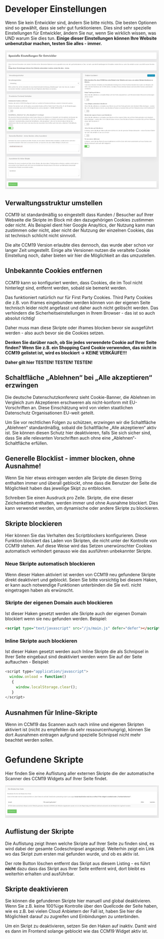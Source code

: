 # Developer Einstellungen

Wenn Sie kein Entwickler sind, ändern Sie bitte nichts. Die besten Optionen sind so gewählt, dass sie sehr gut funktionieren. Dies sind sehr spezielle Einstellungen für Entwickler, ändern Sie nur, wenn Sie wirklich wissen, was UND warum Sie dies tun.
**Einige dieser Einstellungen können Ihre Website unbenutzbar machen, testen Sie alles - immer.**

![screenshot-1644842063841](../assets/screenshot-1644842063841.jpg)

## Verwaltungsstruktur umstellen

CCM19 ist standardmäßig so eingestellt dass Kunden / Besucher auf Ihrer Webseite die Skripte im Block mit den dazugehörigen Cookies zustimmen oder nicht. Als Beispiel dient hier Google Anayltics, der Nutzung kann man zustimmen oder nicht, aber nicht der Nutzung der einzelnen Cookies, das ist technisch schlicht nicht sinnvoll.

Die alte CCM19 Version erlaubte dies dennoch, das wurde aber schon vor langer Zeit umgestellt. Einige alte Versionen nutzen die veraltete Cookie Einstellung noch, daher bieten wir hier die Möglichkeit an das umzustellen.



## Unbekannte Cookies entfernen

CCM19 kann so konfiguriert werden, dass Cookies, die im Tool nicht hinterlegt sind, entfernt werden, sobald sie bemerkt werden.

Das funktioniert natürlich nur für First Party Cookies. Third Party Cookies die z.B. von iframes eingebunden werden können von der eigenen Seite technisch leider nicht angefasst und daher auch nicht gelöscht werden. Das verhindern die Sicherheitseinstellungen in Ihrem Browser - das ist so auch absolut richtig!

Daher muss man diese Skripte oder iframes blocken bevor sie ausgeführt werden - also auch bevor sie die Cookies setzen.

**Denken Sie darüber nach, ob Sie jedes verwendete Cookie auf Ihrer Seite finden? Wenn Sie z.B. ein Shopping Card Cookie verwenden, das nicht in CCM19 gelistet ist, wird es blockiert -> KEINE VERKÄUFE!!!** 

**Daher gilt hier TESTEN! TESTEN! TESTEN!**

## Schaltfläche „Ablehnen“ bei „Alle akzeptieren“ erzwingen

Die deutsche Datenschutzkonferenz sieht Cookie-Banner, die Ablehnen im Vergleich zum Akzeptieren erschweren als nicht-konform mit EU-Vorschriften an. Diese Einschätzung wird von vielen staatlichen Datenschutz Organisationen EU-weit geteilt. 

Um Sie vor rechtlichen Folgen zu schützen, erzwingen wir die Schaltfläche „Ablehnen“ standardmäßig, sobald die Schaltfläche „Alle akzeptieren“ aktiv ist. Sie können diesen Schutz hier deaktivieren, falls Sie sich sicher sind, dass Sie alle relevanten Vorschriften auch ohne eine „Ablehnen“-Schaltfläche erfüllen.



## Generelle Blocklist - immer blocken, ohne Ausnahme!

Wenn Sie hier etwas eintragen werden alle Skripte die diesen String enthalten immer und überall geblockt, ohne dass die Benutzer der Seite die Möglichkeit haben das jeweilige Skipt zu entblocken.

Schreiben Sie einen Ausdruck pro Zeile. Skripte, die eine dieser Zeichenketten enthalten, werden immer und ohne Ausnahme blockiert. Dies kann verwendet werden, um dynamische oder andere Skripte zu blockieren.



## Skripte blockieren

Hier können Sie das Verhalten des Scriptblockers konfigurieren. Diese Funktion blockiert das Laden von Skripten, die nicht unter der Kontrolle von CCM19 stehen. Auf diese Weise wird das Setzen unerwünschter Cookies automatisch verhindert genauso wie das ausführen unbekannter Skripte.

### Neue Skripte automatisch blockieren

Wenn dieser Haken aktiviert ist werden von CCM19 neu gefundene Skripte direkt deaktiviert und geblockt. Seien Sie bitte vorsichtig bei diesem Haken, er kann auch notwendige Funktionen unterbinden die Sie evtl. nicht eingetragen haben als erwünscht. 

### Skripte der eigenen Domain auch blockieren

Ist dieser Haken gesetzt werden alle Skripte auch der eigenen Domain blockiert wenn sie neu gefunden werden. Beispiel:

``` html
<script type="text/javascript" src="/js/main.js" defer="defer"></script>
```

### Inline Skripte auch blockieren

Ist dieser Haken gesetzt werden auch Inline Skripte die als Schnipsel in Ihrer Seite eingebaut sind deaktiviert werden wenn Sie auf der Seite auftauchen - Beispiel:

``` javascript
<script type="application/javascript">
  window.onload = function()
   {
     window.localStorage.clear();
   }
</script>
```

## Ausnahmen für Inline-Skripte

Wenn im CCM19 das Scannen auch nach inline und eigenen Skripten aktiviert ist (nicht zu empfehlen da sehr ressourcenhungrig), können Sie dort Ausnahmen eintragen aufgrund spezielle Schnipsel nicht mehr beachtet werden sollen.



# Gefundene Skripte

Hier finden Sie eine Auflistung aller externen Skripte die der automatische Scanner des CCM19 Widgets auf Ihrer Seite findet.

![screenshot-1641913652262](../assets/screenshot-1641913652262.jpg)



## Auflistung der Skripte

Die Auflistung zeigt Ihnen welche Skripte auf Ihrer Seite zu finden sind, es wird dabei der gesamte Codeschnipsel angezeigt. Weiterhin zeigt ein Link wo das Skript zum ersten mal gefunden wurde, und ob es aktiv ist. 

Der rote Button löschen entfernt das Skript aus diesem Listing - es führt **nicht** dazu dass das Skript aus Ihrer Seite entfernt wird, dort bleibt es weiterhin erhalten und ausführbar.

## Skripte deaktivieren

Sie können die gefundenen Skripte hier manuell und global deaktivieren. Wenn Sie z.B. keine 100%ige Kontrolle über den Quellcode der Seite haben, wie es z.B. bei vielen Cloud Anbietern der Fall ist, haben Sie hier die Möglichkeit darauf zu zugreifen und Einbindungen zu unterbinden.

Um ein Skript zu deaktivieren, setzen Sie den Haken auf inaktiv. Damit wird es dann im Frontend solange geblockt wie das CCM19 Widget aktiv ist.

